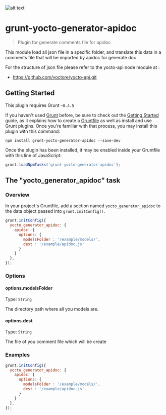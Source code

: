 ![alt text](https://david-dm.org/yoctore/yocto-grunt-apidoc.svg "Dependencies Status")

# grunt-yocto-generator-apidoc

> Plugin for generate comments file for apidoc

This module load all json file in a specific folder, and translate this data in a comments file that will be imported by apidoc for generate doc

For the structure of json file please refer to the yocto-api node module at :
 - https://github.com/yoctore/yocto-api.git


## Getting Started

This plugin requires Grunt `~0.4.5`

If you haven't used [Grunt](http://gruntjs.com/) before, be sure to check out the [Getting Started](http://gruntjs.com/getting-started) guide, as it explains how to create a [Gruntfile](http://gruntjs.com/sample-gruntfile) as well as install and use Grunt plugins. Once you're familiar with that process, you may install this plugin with this command:

```shell
npm install grunt-yocto-generator-apidoc --save-dev
```

Once the plugin has been installed, it may be enabled inside your Gruntfile with this line of JavaScript:

```js
grunt.loadNpmTasks('grunt-yocto-generator-apidoc');
```



## The "yocto_generator_apidoc" task

### Overview
In your project's Gruntfile, add a section named `yocto_generator_apidoc` to the data object passed into `grunt.initConfig()`.

```js
grunt.initConfig({
  yocto_generator_apidoc: {
    apidoc: {
      options: {
        modelsFolder : '/example/models/',
        dest : '/example/apidoc.js'
      }
    }
  },
});
```

### Options

#### options.modelsFolder
Type: `String`

The directory path where all you models are.

#### options.dest
Type: `String`

The file of you comment file which will be create

### Examples

```js
grunt.initConfig({
  yocto_generator_apidoc: {
    apidoc: {
      options: {
        modelsFolder : '/example/models/',
        dest : '/example/apidoc.js'
      }
    }
  },
});
